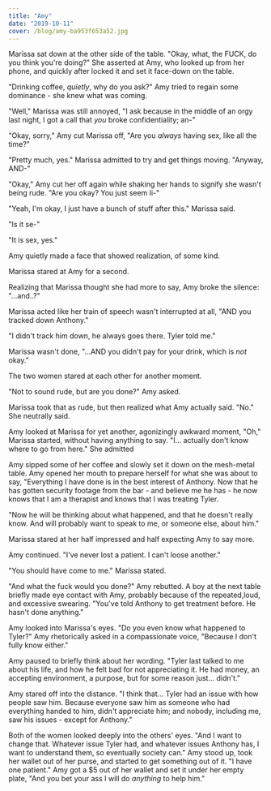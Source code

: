 ```yaml
---
title: "Amy"
date: "2019-10-11"
cover: /blog/amy-ba953f653a52.jpg
---
```


Marissa sat down at the other side of the table. "Okay, what, the FUCK, do you think you're doing?" She asserted at Amy, who looked up from her phone, and quickly after locked it and set it face-down on the table.

"Drinking coffee, *quietly*, why do you ask?" Amy tried to regain some dominance - she knew what was coming.

"Well," Marissa was still annoyed, "I ask because in the middle of an orgy last night, I got a call that *you* broke confidentiality; an-"

"Okay, sorry," Amy cut Marissa off, "Are you *always* having sex, like all the time?"

"Pretty much, yes." Marissa admitted to try and get things moving. "Anyway, AND-"

"Okay," Amy cut her off again while shaking her hands to signify she wasn't being rude. "Are you okay? You just seem li-"

"Yeah, I'm okay, I just have a bunch of stuff after this." Marissa said.

"Is it se-"

"It is sex, yes."

Amy quietly made a face that showed realization, of some kind.

Marissa stared at Amy for a second.

Realizing that Marissa thought she had more to say, Amy broke the silence: "...and..?"

Marissa acted like her train of speech wasn't interrupted at all, "AND you tracked down Anthony."

"I didn't track him down, he always goes there. Tyler told me."

Marissa wasn't done, "...AND you didn't pay for your drink, which is *not* okay."

The two women stared at each other for another moment.

"Not to sound rude, but are you done?" Amy asked.

Marissa took that as rude, but then realized what Amy actually said. "No." She neutrally said.

Amy looked at Marissa for yet another, agonizingly awkward moment, "Oh," Marissa started, without having anything to say. "I... actually don't know where to go from here." She admitted

Amy sipped some of her coffee and slowly set it down on the mesh-metal table. Amy opened her mouth to prepare herself for what she was about to say, "Everything I have done is in the best interest of Anthony. Now that he has gotten security footage from the bar - and believe me he has - he now knows that I am a therapist and knows that I was treating Tyler.

"Now he will be thinking about what happened, and that he doesn't really know. And will probably want to speak to me, or someone else, about him."

Marissa stared at her half impressed and half expecting Amy to say more.

Amy continued. "I've never lost a patient. I can't loose another."

"You should have come to me." Marissa stated.

"And what the fuck would you done?" Amy rebutted. A boy at the next table briefly made eye contact with Amy, probably because of the repeated,loud, and excessive swearing. "You've told Anthony to get treatment before. He hasn't done anything."

Amy looked into Marissa's eyes. "Do you even know what happened to Tyler?" Amy rhetorically asked in a compassionate voice, "Because I don't fully know either."

Amy paused to briefly think about her wording. "Tyler last talked to me about his life, and how he felt bad for not appreciating it. He had money, an accepting environment, a purpose, but for some reason just... didn't."

Amy stared off into the distance. "I think that... Tyler had an issue with how people saw him. Because everyone saw him as someone who had everything handed to him, didn't appreciate him; and nobody, including me, saw his issues - except for Anthony."

Both of the women looked deeply into the others' eyes. "And I want to change that. Whatever issue Tyler had, and whatever issues Anthony has, I want to understand them, so eventually society can." Amy stood up, took her wallet out of her purse, and started to get something out of it. "I have one patient." Amy got a $5 out of her wallet and set it under her empty plate, "And you bet your ass I will do *anything* to help him."
